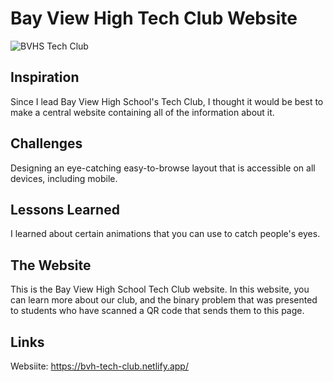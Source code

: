 # Bay View High Tech Club Website

![BVHS Tech Club](https://github.com/user-attachments/assets/fc47ebca-e737-49eb-a7b1-5f770e5c4a3f)

## Inspiration

Since I lead Bay View High School's Tech Club, I thought it would be best to make a central website containing all of the information about it.

## Challenges

Designing an eye-catching easy-to-browse layout that is accessible on all devices, including mobile.

## Lessons Learned

I learned about certain animations that you can use to catch people's eyes.

## The Website

This is the Bay View High School Tech Club website. In this website, you can learn more about our club, and the binary problem that was presented to students who have scanned a QR code that sends them to this page.

## Links

Websiite: https://bvh-tech-club.netlify.app/
